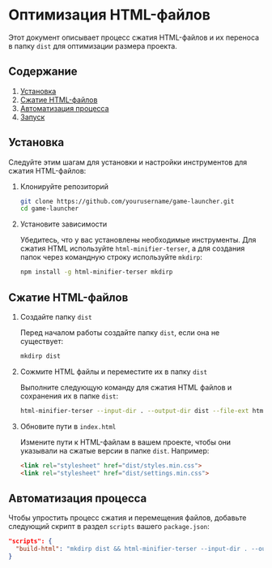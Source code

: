 # Оптимизация HTML-файлов

Этот документ описывает процесс сжатия HTML-файлов и их переноса в папку `dist` для оптимизации размера проекта.

## Содержание

1. [Установка](#установка)
2. [Сжатие HTML-файлов](#сжатие-html-файлов)
3. [Автоматизация процесса](#автоматизация-процесса)
4. [Запуск](#запуск)

## Установка

Следуйте этим шагам для установки и настройки инструментов для сжатия HTML-файлов:

1. Клонируйте репозиторий

    ```bash
    git clone https://github.com/yourusername/game-launcher.git
    cd game-launcher
    ```

2. Установите зависимости

    Убедитесь, что у вас установлены необходимые инструменты. Для сжатия HTML используйте `html-minifier-terser`, а для создания папок через командную строку используйте `mkdirp`:

    ```bash
    npm install -g html-minifier-terser mkdirp
    ```

## Сжатие HTML-файлов

1. Создайте папку `dist`

    Перед началом работы создайте папку `dist`, если она не существует:

    ```bash
    mkdirp dist
    ```

2. Сожмите HTML файлы и переместите их в папку `dist`

    Выполните следующую команду для сжатия HTML файлов и сохранения их в папке `dist`:

    ```bash
    html-minifier-terser --input-dir . --output-dir dist --file-ext html --collapse-whitespace --remove-comments --minify-js true --minify-css true
    ```

3. Обновите пути в `index.html`

    Измените пути к HTML-файлам в вашем проекте, чтобы они указывали на сжатые версии в папке `dist`. Например:

    ```html
    <link rel="stylesheet" href="dist/styles.min.css">
    <link rel="stylesheet" href="dist/settings.min.css">
    ```

## Автоматизация процесса

Чтобы упростить процесс сжатия и перемещения файлов, добавьте следующий скрипт в раздел `scripts` вашего `package.json`:

```json
"scripts": {
  "build-html": "mkdirp dist && html-minifier-terser --input-dir . --output-dir dist --file-ext html --collapse-whitespace --remove-comments --minify-js true --minify-css true"
}
